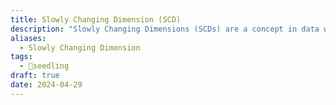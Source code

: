 ```yaml
---
title: Slowly Changing Dimension (SCD)
description: "Slowly Changing Dimensions (SCDs) are a concept in data warehousing that refer to how data in a database changes over time while preserving historical information. "
aliases:
  - Slowly Changing Dimension
tags:
  - 🌱seedling
draft: true
date: 2024-04-29
---
```


